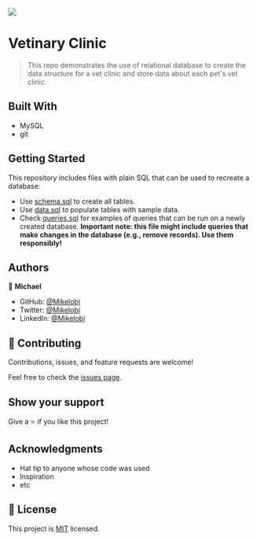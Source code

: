 ![](https://img.shields.io/badge/Microverse-blueviolet)

# Vetinary Clinic

> This repo demonstrates the use of relational database to create the data structure for a vet clinic and store data about each pet's vet clinic.

## Built With

- MySQL
- git

## Getting Started

This repository includes files with plain SQL that can be used to recreate a database:

- Use [schema.sql](./schema.sql) to create all tables.
- Use [data.sql](./data.sql) to populate tables with sample data.
- Check [queries.sql](./queries.sql) for examples of queries that can be run on a newly created database. **Important note: this file might include queries that make changes in the database (e.g., remove records). Use them responsibly!**


## Authors

👤 **Michael**

- GitHub: [@Mikelobi](https://github.com/Mikelobi)
- Twitter: [@Mikelobi](https://twitter.com/@omulum)
- LinkedIn: [@Mikelobi](https://linkedin.com/in/omulu)


## 🤝 Contributing

Contributions, issues, and feature requests are welcome!

Feel free to check the [issues page](https://github.com/Mikelobi/vetinary-clinic/issues).

## Show your support

Give a ⭐️ if you like this project!

## Acknowledgments

- Hat tip to anyone whose code was used
- Inspiration
- etc

## 📝 License

This project is [MIT](./MIT.md) licensed.
